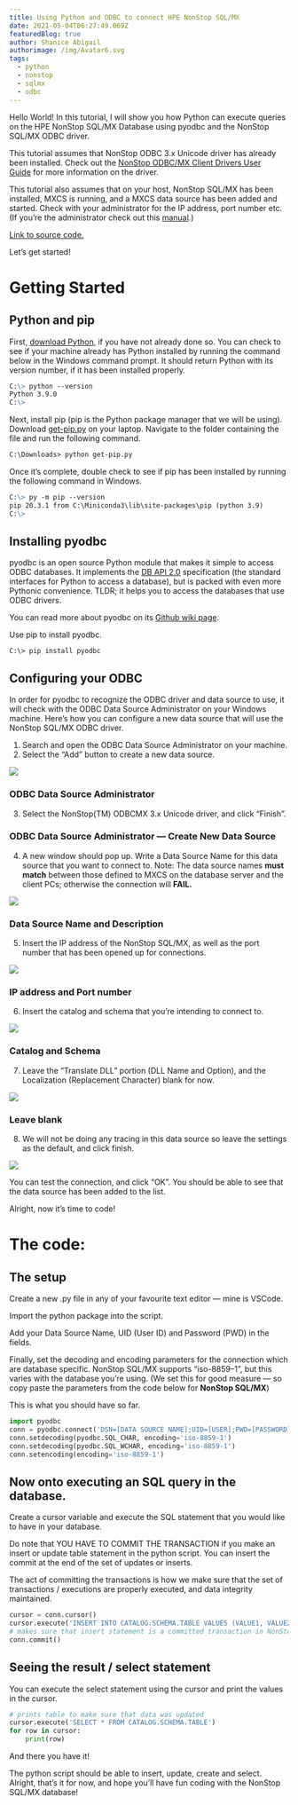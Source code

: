 ```yaml
---
title: Using Python and ODBC to connect HPE NonStop SQL/MX
date: 2021-05-04T06:27:49.069Z
featuredBlog: true
author: Shanice Abigail
authorimage: /img/Avatar6.svg
tags:
  - python
  - nonstop
  - sqlmx
  - odbc
---
```

Hello World! In this tutorial, I will show you how Python can execute queries on the HPE NonStop SQL/MX Database using pyodbc and the NonStop SQL/MX ODBC driver.

This tutorial assumes that NonStop ODBC 3.x Unicode driver has already been installed. Check out the [NonStop ODBC/MX Client Drivers User Guide](https://support.hpe.com/hpesc/public/docDisplay?docId=a00045523en_us&docLocale=en_US) for more information on the driver.

This tutorial also assumes that on your host, NonStop SQL/MX has been installed, MXCS is running, and a MXCS data source has been added and started. Check with your administrator for the IP address, port number etc. (If you’re the administrator check out this [manual](https://support.hpe.com/hpesc/public/docDisplay?docLocale=en_US&docId=emr_na-a00090054en_us).)

[Link to source code.](https://github.com/shaniceabigail/python-odbc-nonstop-sqlmx) [](https://github.com/shaniceabigail/python-odbc-nonstop-sqlmx)

Let’s get started!

# Getting Started

## Python and pip

First, [download Python,](https://www.python.org/downloads/) if you have not already done so. You can check to see if your machine already has Python installed by running the command below in the Windows command prompt. It should return Python with its version number, if it has been installed properly.

```markdown
C:\> python --version
Python 3.9.0
C:\>
```

Next, install pip (pip is the Python package manager that we will be using). Download [get-pip.py](https://bootstrap.pypa.io/get-pip.py) on your laptop. Navigate to the folder containing the file and run the following command.

```markdown
C:\Downloads> python get-pip.py
```

Once it’s complete, double check to see if pip has been installed by running the following command in Windows.

```markdown
C:\> py -m pip --version
pip 20.3.1 from C:\Miniconda3\lib\site-packages\pip (python 3.9)
C:\> 
```

## Installing pyodbc

pyodbc is an open source Python module that makes it simple to access ODBC databases. It implements the [DB API 2.0](https://www.python.org/dev/peps/pep-0249) specification (the standard interfaces for Python to access a database), but is packed with even more Pythonic convenience. TLDR; it helps you to access the databases that use ODBC drivers.

You can read more about pyodbc on its [Github wiki page](https://github.com/mkleehammer/pyodbc/wiki).

Use pip to install pyodbc.

```
C:\> pip install pyodbc
```

## Configuring your ODBC

In order for pyodbc to recognize the ODBC driver and data source to use, it will check with the ODBC Data Source Administrator on your Windows machine. Here’s how you can configure a new data source that will use the NonStop SQL/MX ODBC driver.

1. Search and open the ODBC Data Source Administrator on your machine.
2. Select the “Add” button to create a new data source.

![](https://miro.medium.com/max/594/1*PWpQ3yfwfB08ITElY9IHRQ.png)

### ODBC Data Source Administrator

3. Select the NonStop(TM) ODBCMX 3.x Unicode driver, and click “Finish”.

### ODBC Data Source Administrator — Create New Data Source

4. A new window should pop up. Write a Data Source Name for this data source that you want to connect to. Note: The data source names **must match** between those defined to MXCS on the database server and the client PCs; otherwise the connection will **FAIL.**

![](https://miro.medium.com/max/563/1*n48eArrYZ1moeC432v2gZg.png)

### Data Source Name and Description

5. Insert the IP address of the NonStop SQL/MX, as well as the port number that has been opened up for connections.

![](https://miro.medium.com/max/564/1*4FWFtcvDezDej8zjf90jhg.png)

### IP address and Port number

6. Insert the catalog and schema that you’re intending to connect to.

![](https://miro.medium.com/max/564/1*EPl5NDJsUHZJd6PI-U4eRA.png)

### Catalog and Schema

7. Leave the “Translate DLL” portion (DLL Name and Option), and the Localization (Replacement Character) blank for now.

![](https://miro.medium.com/max/564/1*7BZPU6fI38qaTcXR6IrIag.png)

### Leave blank

8. We will not be doing any tracing in this data source so leave the settings as the default, and click finish.

![](https://miro.medium.com/max/564/1*DtYFoVsOh4fTpAHwG1n01w.png)

You can test the connection, and click “OK”. You should be able to see that the data source has been added to the list.

Alright, now it’s time to code!

# The code:

## The setup

Create a new .py file in any of your favourite text editor — mine is VSCode.

Import the python package into the script.

Add your Data Source Name, UID (User ID) and Password (PWD) in the fields.

Finally, set the decoding and encoding parameters for the connection which are database specific. NonStop SQL/MX supports “iso-8859–1”, but this varies with the database you’re using. (We set this for good measure — so copy paste the parameters from the code below for **NonStop SQL/MX**)

This is what you should have so far.

```python
import pyodbc 
conn = pyodbc.connect('DSN=[DATA SOURCE NAME];UID=[USER];PWD=[PASSWORD]') 
conn.setdecoding(pyodbc.SQL_CHAR, encoding='iso-8859-1')
conn.setdecoding(pyodbc.SQL_WCHAR, encoding='iso-8859-1')
conn.setencoding(encoding='iso-8859-1') 
```

## Now onto executing an SQL query in the database.

Create a cursor variable and execute the SQL statement that you would like to have in your database.

Do note that YOU HAVE TO COMMIT THE TRANSACTION if you make an insert or update table statement in the python script. You can insert the commit at the end of the set of updates or inserts.

The act of committing the transactions is how we make sure that the set of transactions / executions are properly executed, and data integrity maintained.

```python
cursor = conn.cursor()
cursor.execute('INSERT INTO CATALOG.SCHEMA.TABLE VALUES (VALUE1, VALUE2)')
# makes sure that insert statement is a committed transaction in NonStop SQL/MX database
conn.commit() 
```

## Seeing the result / select statement

You can execute the select statement using the cursor and print the values in the cursor.

```python
# prints table to make sure that data was updated
cursor.execute('SELECT * FROM CATALOG.SCHEMA.TABLE')
for row in cursor:    
    print(row)
```

And there you have it!

The python script should be able to insert, update, create and select. Alright, that’s it for now, and hope you’ll have fun coding with the NonStop SQL/MX database!

<!--EndFragment-->